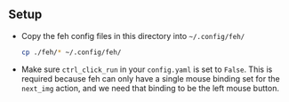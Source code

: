 ## Setup

- Copy the feh config files in this directory into `~/.config/feh/`
  ```bash
  cp ./feh/* ~/.config/feh/
  ```

- Make sure `ctrl_click_run` in your `config.yaml` is set to `False`. This is
  required because feh can only have a single mouse binding set for the
  `next_img` action, and we need that binding to be the left mouse button.

